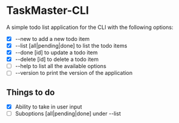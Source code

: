 # TaskMaster-CLI
A simple todo list application for the CLI with the following options:
- [x] --new to add a new todo item
- [x] --list [all|pending|done] to list the todo items
- [x] --done [id] to update a todo item
- [x] --delete [id] to delete a todo item
- [ ] --help to list all the available options
- [ ] --version to print the version of the application

## Things to do
- [x] Ability to take in user input
- [ ] Suboptions [all|pending|done] under --list